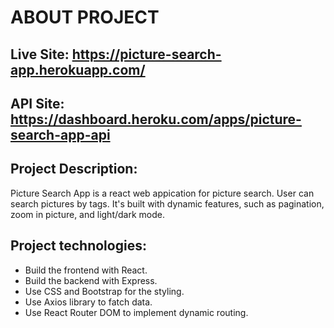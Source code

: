 # ABOUT PROJECT
## Live Site: https://picture-search-app.herokuapp.com/
## API Site: https://dashboard.heroku.com/apps/picture-search-app-api
## Project Description:
Picture Search App is a react web appication for picture search. User can search pictures by tags. It's built with dynamic features, such as pagination, zoom in picture, and light/dark mode.

## Project technologies:
- Build the frontend with React.
- Build the backend with Express.
- Use CSS and Bootstrap for the styling.
- Use Axios library to fatch data.
- Use React Router DOM to implement dynamic routing.